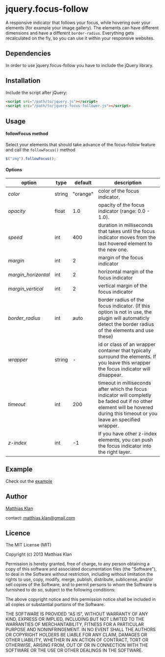 # jquery.focus-follow

A responsive indicator that follows your focus, while hovering over your elements (for example your image gallery). The elements can have different dimensions and have a different `border-radius`. Everything gets recalculated on the fly, so you can use it within your responsive websites.

## Dependencies

In order to use jquery.focus-follow you have to include the jQuery library.

## Installation

Include the script after jQuery:

```html
<script src="/path/to/jquery.js"></script>
<script src="/path/to/jquery.focus-follower.js"></script>
```

## Usage

#### followFocus method

Select your elements that should take advance of the focus-follow feature and call the `followFocus()` method

```javascript
$("img").followFocus();
```

#### Options

<table>
<thead>
<tr>
   <th>option</th><th>type</th><th>default</th><th>description</th>
</tr>
</thead>
<tbody>
<tr>
   <td><i>color</i></td><td>string</td><td>"orange"</td><td>color of the focus indicator. </td>
</tr>
<tr>
   <td><i>opacity</i></td><td>float</td><td>1.0</td><td>opacity of the focus indicator (range: 0.0 - 1.0). </td>
</tr>
<tr>
   <td><i>speed</i></td><td>int</td><td>400</td><td>duration in milliseconds that takes until the focus indicator moves from the last hovered element to the new one.</td>
</tr>
<tr>
   <td><i>margin</i></td><td>int</td><td>2</td><td>margin of the focus indicator </td>
</tr>
<tr>
   <td><i>margin_horizontal</i></td><td>int</td><td>2</td><td>horizontal margin of the focus indicator </td>
<tr>
   <td><i>margin_vertical</i></td><td>int</td><td>2</td><td>vertical margin of the focus indicator </td>
<tr>
   <td><i>border_radius</i></td><td>int</td><td>auto</td><td>border radius of the focus indicator. (If this option is not in use, the plugin will automaticly detect the border radius of the elements and use these)</td>
</tr>
<tr>
   <td><i>wrapper</i></td><td>string</td><td>-</td><td>id or class of an wrapper container that typically surround the elements. If you leave this wrapper the focus indicator will disappear.</td>
</tr>
<tr>
   <td><i>timeout</i></td><td>int</td><td>200</td><td>timeout in milliseconds after which the focus indicator will completly be faded out if no other element will be hovered during this timeout or you leave an specified wrapper. </td>
</tr>
   <td><i>z-index</i></td><td>int</td><td>-1</td><td>If you have other z-index elements, you can push the focus indicator into the right layer.</td>
</tbody>

</table>


## Example

Check out the [example](https://github.com/vaceta/jquery-focus-follow/tree/master/examples) 


## Author

[Matthias Klan](https://github.com/vaceta/)

contact: matthias.klan@gmail.com 


## Licence

The MIT License (MIT)

Copyright (c) 2013 Matthias Klan

Permission is hereby granted, free of charge, to any person obtaining a copy of
this software and associated documentation files (the "Software"), to deal in
the Software without restriction, including without limitation the rights to
use, copy, modify, merge, publish, distribute, sublicense, and/or sell copies of
the Software, and to permit persons to whom the Software is furnished to do so,
subject to the following conditions:

The above copyright notice and this permission notice shall be included in all
copies or substantial portions of the Software.

THE SOFTWARE IS PROVIDED "AS IS", WITHOUT WARRANTY OF ANY KIND, EXPRESS OR
IMPLIED, INCLUDING BUT NOT LIMITED TO THE WARRANTIES OF MERCHANTABILITY, FITNESS
FOR A PARTICULAR PURPOSE AND NONINFRINGEMENT. IN NO EVENT SHALL THE AUTHORS OR
COPYRIGHT HOLDERS BE LIABLE FOR ANY CLAIM, DAMAGES OR OTHER LIABILITY, WHETHER
IN AN ACTION OF CONTRACT, TORT OR OTHERWISE, ARISING FROM, OUT OF OR IN
CONNECTION WITH THE SOFTWARE OR THE USE OR OTHER DEALINGS IN THE SOFTWARE.